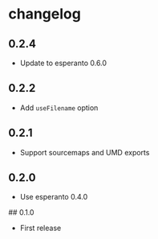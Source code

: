 # changelog

## 0.2.4

* Update to esperanto 0.6.0

## 0.2.2

* Add `useFilename` option

## 0.2.1

* Support sourcemaps and UMD exports

## 0.2.0

* Use esperanto 0.4.0

## 0.1.0

* First release
